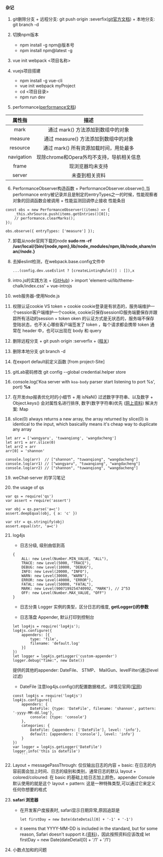 #### 杂记
1. git删除分支
		+ 远程分支: git push origin :severfix([git官方文档](https://git-scm.com/book/zh/v1/Git-%E5%88%86%E6%94%AF-%E8%BF%9C%E7%A8%8B%E5%88%86%E6%94%AF))
		+ 本地分支: git branch -d <BranchName>

2. 切换npm版本
    + npm install -g npm@版本号
    + npm install npm@latest -g

3. vue init webpack <项目名称>

4. vuejs项目搭建
    + npm install -g vue-cli
    + vue init webpack myProject
    + cd <项目目录>
    + npm run dev

5. performance([performance文档](https://www.cnblogs.com/bldxh/p/6857324.html))

| 属性指      | 描述                                 |
| :--------: | :---------------------------------:  |
| mark       | 通过 mark() 方法添加到数组中的对象       |
| measure    | 通过 measure() 方法添加到数组中的对象    |
| resource   | 通过 mark() 所有资源加载时间，用处最多    |
| navigation | 现除chrome和Opera外均不支持，导航相关信息 |
| frame      | 现浏览器均未支持                        |
| server     | 未查到相关资料                         |


6. PerformanceObserver构造函数
		+ PerformanceObserver.observe(),当performance entry被记录并且是制定的entryTypes之一的时候，性能观察者对象的回调函数会被调用
		+ 性能监测回调停止接收 性能条目
```
const obs = new PerformanceObserver((items) => {
	_this.xhrSource.push(items.getEntries()[0]);
	// performance.clearMarks();
});

obs.observe({ entryTypes: ['measure'] });
```

7. 卸载从node官网下载的node
    **sudo rm -rf /usr/local/{bin/{node,npm},lib/node_modules/npm,lib/node,share/man/*/node.*}**

8. 去掉eslint检测，在webpack.base.config文件中
    ```
    ...(config.dev.useEslint ? [createLintingRule()] : []),x
    ```
9. intro.js的实践方法
		+ ([GitHub](https://github.com/usablica/intro.js/))
		> import 'element-ui/lib/theme-chalk/index.css'
		+ vue-introjs

10. web服务器-使用Node.js

11. 权限认证cookie VS token
		+ cookie cookie登录是有状态的，服务端维护一个session客户端维护一个cookie, cookie只保存sessionID服务端要保存并跟踪所有活动的session
		+ token oken 的认证方式是无状态的，服务端不保存登陆状态，也不关心哪些客户端签发了 token ，每个请求都会携带 token 通常在 header 中，也可以出现在 body 和 query

12. 删除远程分支 
		+ git push origin :serverfix 
		+ ([相关](https://git-scm.com/book/zh/v1/Git-%E5%88%86%E6%94%AF-%E8%BF%9C%E7%A8%8B%E5%88%86%E6%94%AF))

13. 删除本地分支
		git branch -d <BranchName>

14. 在export default前定义函数 [from project-Site]

15. gitLab密码修改
    git config --global credential.helper store

16. console.log('Koa server with `koa-body` parser start listening to port %s', port)  **%s**

17. 在开发dsp报表优化时的小细节
		+ 用 isNaN() 过滤数字字符串、以及数字 
		+ Object.keys() 会对属性名进行排序, 数字(数字字符串)优先 ([网上资料](http://jartto.wang/2016/10/25/does-js-guarantee-object-property-order/))
				解决方案: Map

18. slice(0) always returns a new array,  the array returned by slice(0) is identical to the input, which basicallly means it's cheap way to duplicate any array
```
let arr = ['wangyaru', 'tuwanqiong', 'wangdacheng']
let arr1 = arr.slice(0)
let arr2 = arr
arr[0] = 'shannon'

console.log(arr)  // ["shannon", "tuwanqiong", "wangdacheng"]
console.log(arr1) // ["wangyaru", "tuwanqiong", "wangdacheng"]
console.log(arr2) // ["shannon", "tuwanqiong", "wangdacheng"]
```

19. weChat-server 的学习笔记


20. the usage of qs
```
var qs = require('qs')
var assert = require('assert')

var obj = qs.parse('a=c')
assert.deepEqual(obj, { a: 'c' })

var str = qs.stringify(obj)
assert.equal(str, 'a=c')
```

21. log4js
	+ 日志分级, 级别由低到高
	```
	{
		ALL: new Level(Number.MIN_VALUE, "ALL"),
		TRACE: new Level(5000, "TRACE"),
		DEBUG: new Level(10000, "DEBUG"),
		INFO: new Level(20000, "INFO"),
		WARN: new Level(30000, "WARN"),
		ERROR: new Level(40000, "ERROR"),
		FATAL: new Level(50000, "FATAL"),
		MARK: new Level(9007199254740992, "MARK"), // 2^53
		OFF: new Level(Number.MAX_VALUE, "OFF")
	}
	```
		
	+ 日志分类 Logger 实例的类型，区分日志的维度, **getLogger()的参数**

	+ 日志落盘 Appender, 默认打印到控制台
	```
	let log4js = require('log4js');
	log4js.configure({
		appenders: [{
			type: 'file',
			filename: 'default.log'
		}]
	})
	let logger = log4js.getLogger('custom-appender')
	logger.debug("Time:", new Date())
	```
	提供的其他的appender: DateFile、 STMP、 MailGun、levelFilter(通过level过滤)

	+ DateFile 注意log4js.config()的配置数据格式，详情见官网([官网](https://github.com/log4js-node/log4js-node))
	```
	const log4js = require('log4js')
	log4js.configure({
		appenders: {
			DateFile: {type: 'DateFile', filename: 'shannon', pattern: '-yyyy-MM-dd.log'},
			console: {type: 'console'}
		},
		categories: {
			DateFile: {appenders: ['DateFile'], level: 'info'},
			default: {appenders: ['console'], level: 'info'}
		}
	})
	var logger = log4js.getLogger('DateFile')
	logger.info('this is datefile')
		```

22. Layout
			+ messagePassThrough: 仅仅输出日志的内容
			+ basic: 在日志的内容前面会加上时间、日志的级别和类别，通常日志的默认 layout
			+ colored/coloured: 在 basic 的基础上给日志加上颜色，appender Console 默认使用的就是这个 layout
			+ pattern: 这是一种特殊类型,可以通过它来定义任何你想要的格式

23. **safari 浏览器**
	+ 在开发客户度报表时, safari显示日期异常,原因追踪是
		```
		let firstDay = new Date(dateDetail[0] + '-1' + '-1')
		```
	+ it seems that YYYY-MM-DD is included in the standard, but for some reason, Safari doesn't support it.([资料](https://stackoverflow.com/questions/4310953/invalid-date-in-safari))，因此按照资料应该改成 let firstDay = new Date(dateDetail[0] + '/1' + '/1')

24. 小数点加和的问题		






